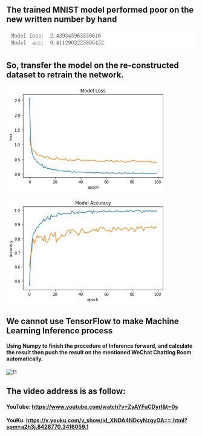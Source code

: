 ## The trained MNIST model performed poor on the new written number by hand



![2c444a5bc1fedc274dce3dab5270279](https://github.com/YunqingRecord/Google-Vision-Kit/blob/master/4.png)

## So, transfer the model on the re-constructed dataset to retrain the network.

![390f74080ac0c82aa9e16b9259f3172](https://github.com/YunqingRecord/Google-Vision-Kit/blob/master/2.png)



![e666385ecb10133d2c4dfeb77a2c6a5](https://github.com/YunqingRecord/Google-Vision-Kit/blob/master/88.png)



## We cannot use TensorFlow to make Machine Learning Inference process 

#### Using Numpy to finish the procedure of Inference forward, and calculate the result then push the result on the mentioned WeChat Chatting Room automatically.

![11](C:\Users\Yunqing\Desktop\11.jpg)

## The video address is as follow:

#### YouTube: https://www.youtube.com/watch?v=ZyAYFuCDyrI&t=0s

#### YouKu: https://v.youku.com/v_show/id_XNDA4NDcyNzgyOA==.html?spm=a2h3j.8428770.3416059.1




